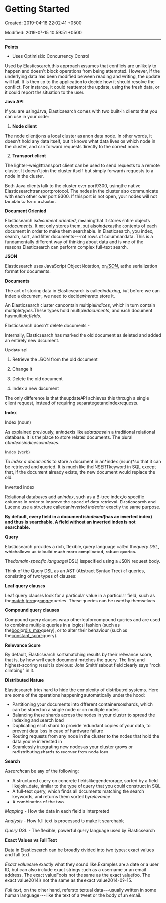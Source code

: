 # Getting Started

Created: 2019-04-18 22:02:41 +0500

Modified: 2019-07-15 10:59:51 +0500

---

**Points**
-   Uses Optimisitic Concurrency Control

Used by Elasticsearch,this approach assumes that conflicts are unlikely to happen and doesn't block operations from being attempted. However, if the underlying data has been modified between reading and writing, the update will fail. It is then up to the application to decide how it should resolve the conflict. For instance, it could reattempt the update, using the fresh data, or it could report the situation to the user.



**Java API**

If you are usingJava, Elasticsearch comes with two built-in clients that you can use in your code:

1.  **Node client**

The node clientjoins a local cluster as anon data node. In other words, it doesn't hold any data itself, but it knows what data lives on which node in the cluster, and can forward requests directly to the correct node.

2.  **Transport client**

The lighter-weighttransport client can be used to send requests to a remote cluster. It doesn't join the cluster itself, but simply forwards requests to a node in the cluster.



Both Java clients talk to the cluster over port9300, usingthe native Elasticsearchtransportprotocol. The nodes in the cluster also communicate with each other over port 9300. If this port is not open, your nodes will not be able to form a cluster.



**Document Oriented**

Elasticsearch is*document oriented*, meaningthat it stores entire objects or*documents*. It not only stores them, but also*indexes*the contents of each document in order to make them searchable. In Elasticsearch, you index, search, sort, and filter documents---not rows of columnar data. This is a fundamentally different way of thinking about data and is one of the reasons Elasticsearch can perform complex full-text search.



**JSON**

Elasticsearch uses JavaScript Object Notation, or[*JSON*](http://en.wikipedia.org/wiki/Json), asthe serialization format for documents.



**Documents**

The act of storing data in Elasticsearch is called*indexing*, but before we can index a document, we need to decide*where*to store it.

An Elasticsearch cluster cancontain multiple*indices*, which in turn contain multiple*types*.These types hold multiple*documents*, and each document hasmultiple*fields*.

Elasticsearch doesn't delete documents -

Internally, Elasticsearch has marked the old document as deleted and added an entirely new document.

Update api

1.  Retrieve the JSON from the old document

2.  Change it

3.  Delete the old document

4.  Index a new document



The only difference is that theupdateAPI achieves this through a single client request, instead of requiring separategetandindexrequests.



**Index**

Index (noun)

As explained previously, an*index*is like a*database*in a traditional relational database. It is the place to store related documents. The plural of*index*is*indices*or*indexes*.

Index (verb)

*To index a document*is to store a document in an*index (noun)*so that it can be retrieved and queried. It is much like theINSERTkeyword in SQL except that, if the document already exists, the new document would replace the old.

Inverted index

Relational databases add an*index*, such as a B-tree index,to specific columns in order to improve the speed of data retrieval. Elasticsearch and Lucene use a structure calledan*inverted index*for exactly the same purpose.

**By default, every field in a document is*indexed*(has an inverted index) and thus is searchable. A field without an inverted index is not searchable.**

**Query**

Elasticsearch provides a rich, flexible, query language called the*query DSL*, whichallows us to build much more complicated, robust queries.

The*domain-specific language*(DSL) isspecified using a JSON request body.

Think of the Query DSL as an AST (Abstract Syntax Tree) of queries, consisting of two types of clauses:

**Leaf query clauses**

Leaf query clauses look for a particular value in a particular field, such as the[match](https://www.elastic.co/guide/en/elasticsearch/reference/current/query-dsl-match-query.html),[term](https://www.elastic.co/guide/en/elasticsearch/reference/current/query-dsl-term-query.html)or[range](https://www.elastic.co/guide/en/elasticsearch/reference/current/query-dsl-range-query.html)queries. These queries can be used by themselves.

**Compound query clauses**

Compound query clauses wrap other leaforcompound queries and are used to combine multiple queries in a logical fashion (such as the[bool](https://www.elastic.co/guide/en/elasticsearch/reference/current/query-dsl-bool-query.html)or[dis_max](https://www.elastic.co/guide/en/elasticsearch/reference/current/query-dsl-dis-max-query.html)query), or to alter their behaviour (such as the[constant_score](https://www.elastic.co/guide/en/elasticsearch/reference/current/query-dsl-constant-score-query.html)query).



**Relevance Score**

By default, Elasticsearch sortsmatching results by their relevance score, that is, by how well each document matches the query. The first and highest-scoring result is obvious: John Smith'sabout field clearly says "rock climbing" in it.



**Distributed Nature**

Elasticsearch tries hard to hide the complexity of distributed systems. Here are some of the operations happening automatically under the hood:
-   Partitioning your documents into different containersorshards, which can be stored on a single node or on multiple nodes
-   Balancing these shards across the nodes in your cluster to spread the indexing and search load
-   Duplicating each shard to provide redundant copies of your data, to prevent data loss in case of hardware failure
-   Routing requests from any node in the cluster to the nodes that hold the data you're interested in
-   Seamlessly integrating new nodes as your cluster grows or redistributing shards to recover from node loss



**Search**

A*search*can be any of the following:
-   A structured query on concrete fieldslikegenderorage, sorted by a field likejoin_date, similar to the type of query that you could construct in SQL
-   A full-text query, which finds all documents matching the search keywords, and returns them sorted by*relevance*
-   A combination of the two



*Mapping -* How the data in each field is interpreted

*Analysis -* How full text is processed to make it searchable

*Query DSL -* The flexible, powerful query language used by Elasticsearch



**Exact Values vs Full Text**

Data in Elasticsearch can be broadly divided into two types: exact values and full text.

*Exact values*are exactly what they sound like.Examples are a date or a user ID, but can also include exact strings such as a username or an email address. The exact valueFoois not the same as the exact valuefoo. The exact value2014is not the same as the exact value2014-09-15.

*Full text*, on the other hand, refersto textual data---usually written in some human language --- like the text of a tweet or the body of an email.


